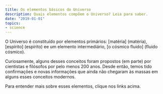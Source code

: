 ```yaml
---
title: Os elementos básicos do Universo
description: Quais elementos compõem o Universo? Leia para saber.
date: "2019-01-01"
topics:
- science
---
```


O Universo é constituído por elementos primários: [matéria] (matéria),
[espírito] (espírito) ee um elemento intermediário, [o cósmico
fluido] (fluido cósmico).

Curiosamente, alguns desses conceitos foram propostos (em parte) por cientistas
e filósofos por pelo menos 200 anos. Desde então, temos tido
confirmações e novas informações que ainda não chegaram às massas em alguns
esses conceitos modernos.

Para entender mais sobre esses elementos, clique nos links acima.

